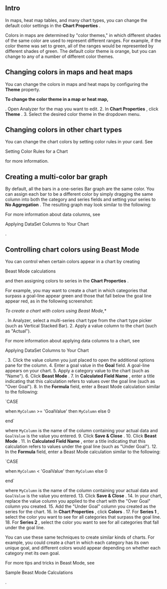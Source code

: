 

Intro
-------

In maps, heat map tables, and many chart types, you can change the default color settings in the
 **Chart Properties**
 .


 Colors in maps are determined by "color themes," in which different shades of the same color are used to represent different ranges. For example, if the color theme was set to green, all of the ranges would be represented by different shades of green. The default color theme is orange, but you can change to any of a number of different color themes.


 Changing colors in maps and heat maps
---------------------------------------

You can change the colors in maps and heat maps by configuring the
 **Theme**
 property.


**To change the color theme in a map or heat map,**

. Open Analyzer for the map you want to edit.
2. In
 **Chart Properties**
 , click
 **Theme**
 .
3. Select the desired color theme in the dropdown menu.

Changing colors in other chart types
--------------------------------------

You can change the chart colors by setting color rules in your card. See

Setting Color Rules for a Chart

for more information.


 Creating a multi-color bar graph
----------------------------------

By default, all the bars in a one-series Bar graph are the same color. You can assign each bar to be a different color by simply dragging the same column into both the category and series fields and setting your series to
 **No Aggregation**
 . The resulting graph may look similar to the following:

For more information about data columns, see

Applying DataSet Columns to Your Chart

.


 Controlling chart colors using Beast Mode
-------------------------------------------

You can control when certain colors appear in a chart by creating

Beast Mode calculations

and then assigning colors to series in the
 **Chart Properties**
 .


 For example, you may want to create a chart in which categories that surpass a goal-line appear green and those that fall below the goal line appear red, as in the following screenshot:

*To create a chart with colors using Beast Mode,**

. In Analyzer, select a multi-series chart type from the chart type picker (such as Vertical Stacked Bar).
2. Apply a value column to the chart (such as "Actual").


 For more information about applying data columns to a chart, see

Applying DataSet Columns to Your Chart

.
3. Click the value column you just placed to open the additional options pane for the column.
4. Enter a goal value in the
 **Goal**
 field. A goal-line appears on your chart.
5. Apply a category value to the chart (such as "Name").
6. Click
 **Beast Mode**
 .
7. In
 **Calculated Field Name**
 , enter a title indicating that this calculation refers to values over the goal line (such as "Over Goal").
8. In the
 **Formula**
 field, enter a Beast Mode calculation similar to the following:


`CASE


 when `MyColumn` >= 'GoalValue' then `MyColumn` else 0


 end`


 where
 `MyColumn`
 is the name of the column containing your actual data and
 `GoalValue`
 is the value you entered.
9. Click
 **Save & Close**
 .
10. Click
 **Beast Mode**
 .
11. In
 **Calculated Field Name**
 , enter a title indicating that this calculation refers to values under the goal line (such as "Under Goal").
12. In the
 **Formula**
 field, enter a Beast Mode calculation similar to the following:


`CASE


 when `MyColumn` < 'GoalValue' then `MyColumn` else 0


 end`


 where
 `MyColumn`
 is the name of the column containing your actual data and
 `GoalValue`
 is the value you entered.
13. Click
 **Save & Close**
 .
14. In your chart, replace the value column you applied to the chart with the "Over Goal" column you created.
15. Add the "Under Goal" column you created as the series for the chart.
16. In
 **Chart Properties**
 , click
 **Colors**
 .
17. For
 **Series 1**
 , select the color you want to see for all categories that surpass the goal line.
18. For
 **Series 2**
 , select the color you want to see for all categories that fall under the goal line.

You can use these same techniques to create similar kinds of charts. For example, you could create a chart in which each category has its own unique goal, and different colors would appear depending on whether each category met its own goal.


 For more tips and tricks in Beast Mode, see

Sample Beast Mode Calculations

.

